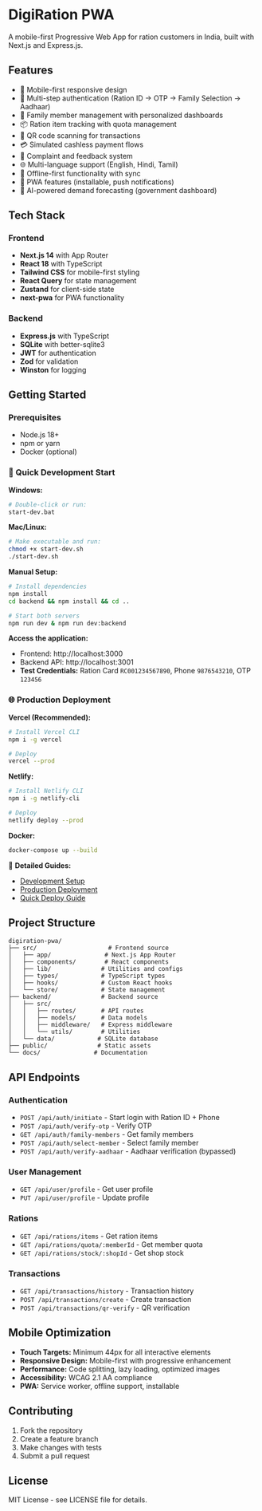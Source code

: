 # DigiRation PWA

A mobile-first Progressive Web App for ration customers in India, built with Next.js and Express.js.

## Features

- 📱 Mobile-first responsive design
- 🔐 Multi-step authentication (Ration ID → OTP → Family Selection → Aadhaar)
- 👥 Family member management with personalized dashboards
- 📦 Ration item tracking with quota management
- 📱 QR code scanning for transactions
- 💳 Simulated cashless payment flows
- 📝 Complaint and feedback system
- 🌐 Multi-language support (English, Hindi, Tamil)
- 📴 Offline-first functionality with sync
- 🚀 PWA features (installable, push notifications)
- 🤖 AI-powered demand forecasting (government dashboard)

## Tech Stack

### Frontend

- **Next.js 14** with App Router
- **React 18** with TypeScript
- **Tailwind CSS** for mobile-first styling
- **React Query** for state management
- **Zustand** for client-side state
- **next-pwa** for PWA functionality

### Backend

- **Express.js** with TypeScript
- **SQLite** with better-sqlite3
- **JWT** for authentication
- **Zod** for validation
- **Winston** for logging

## Getting Started

### Prerequisites

- Node.js 18+
- npm or yarn
- Docker (optional)

### 🚀 Quick Development Start

**Windows:**

```bash
# Double-click or run:
start-dev.bat
```

**Mac/Linux:**

```bash
# Make executable and run:
chmod +x start-dev.sh
./start-dev.sh
```

**Manual Setup:**

```bash
# Install dependencies
npm install
cd backend && npm install && cd ..

# Start both servers
npm run dev & npm run dev:backend
```

**Access the application:**

- Frontend: http://localhost:3000
- Backend API: http://localhost:3001
- **Test Credentials:** Ration Card `RC001234567890`, Phone `9876543210`, OTP `123456`

### 🌐 Production Deployment

**Vercel (Recommended):**

```bash
# Install Vercel CLI
npm i -g vercel

# Deploy
vercel --prod
```

**Netlify:**

```bash
# Install Netlify CLI
npm i -g netlify-cli

# Deploy
netlify deploy --prod
```

**Docker:**

```bash
docker-compose up --build
```

📖 **Detailed Guides:**

- [Development Setup](./DEVELOPMENT.md)
- [Production Deployment](./DEPLOYMENT.md)
- [Quick Deploy Guide](./QUICK-DEPLOY.md)

## Project Structure

```
digiration-pwa/
├── src/                    # Frontend source
│   ├── app/               # Next.js App Router
│   ├── components/        # React components
│   ├── lib/              # Utilities and configs
│   ├── types/            # TypeScript types
│   ├── hooks/            # Custom React hooks
│   └── store/            # State management
├── backend/              # Backend source
│   ├── src/
│   │   ├── routes/       # API routes
│   │   ├── models/       # Data models
│   │   ├── middleware/   # Express middleware
│   │   └── utils/        # Utilities
│   └── data/            # SQLite database
├── public/              # Static assets
└── docs/               # Documentation
```

## API Endpoints

### Authentication

- `POST /api/auth/initiate` - Start login with Ration ID + Phone
- `POST /api/auth/verify-otp` - Verify OTP
- `GET /api/auth/family-members` - Get family members
- `POST /api/auth/select-member` - Select family member
- `POST /api/auth/verify-aadhaar` - Aadhaar verification (bypassed)

### User Management

- `GET /api/user/profile` - Get user profile
- `PUT /api/user/profile` - Update profile

### Rations

- `GET /api/rations/items` - Get ration items
- `GET /api/rations/quota/:memberId` - Get member quota
- `GET /api/rations/stock/:shopId` - Get shop stock

### Transactions

- `GET /api/transactions/history` - Transaction history
- `POST /api/transactions/create` - Create transaction
- `POST /api/transactions/qr-verify` - QR verification

## Mobile Optimization

- **Touch Targets:** Minimum 44px for all interactive elements
- **Responsive Design:** Mobile-first with progressive enhancement
- **Performance:** Code splitting, lazy loading, optimized images
- **Accessibility:** WCAG 2.1 AA compliance
- **PWA:** Service worker, offline support, installable

## Contributing

1. Fork the repository
2. Create a feature branch
3. Make changes with tests
4. Submit a pull request

## License

MIT License - see LICENSE file for details.
